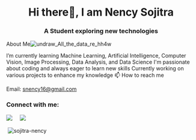 <h1 align="center">Hi there👋, I am Nency Sojitra</h1>
<h3 align="center">A Student exploring new technologies</h3>

About Me![undraw_All_the_data_re_hh4w](https://github.com/sojitra-nency/sojitra-nency/assets/78294964/e37a42d7-f571-46a0-97fc-c61f000453c9)


I’m currently learning Machine Learning, Artificial Intelligence, Computer Vision, Image Processing, Data Analysis, and Data Science
I'm passionate about coding and always eager to learn new skills
Currently working on various projects to enhance my knowledge
📫 How to reach me

Email: snency16@gmail.com
<h3 align="left">Connect with me:</h3>
<p align="left">
<a target="_blank" href="https://www.linkedin.com/in/sojitra-nency-3509bb220/"><img src="https://img.shields.io/badge/linkedin-%230077B5.svg?&style=for-the-badge&logo=linkedin&logoColor=white" /></a>&nbsp;&nbsp;&nbsp;&nbsp;
<a target="_blank" href="https://twitter.com/NencySojitra"><img src="https://img.shields.io/badge/twitter-%231DA1F2.svg?&style=for-the-badge&logo=twitter&logoColor=white" /></a>&nbsp;&nbsp;&nbsp;&nbsp;
</p>

<p>&nbsp;<img align="center" src="https://github-readme-stats.vercel.app/api?username=sojitra-nency&show_icons=true&hide_border=true&theme=radical" alt="sojitra-nency" /></p>
